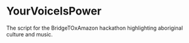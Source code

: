 # YourVoiceIsPower
The script for the BridgeTOxAmazon hackathon highlighting aboriginal culture and music.
